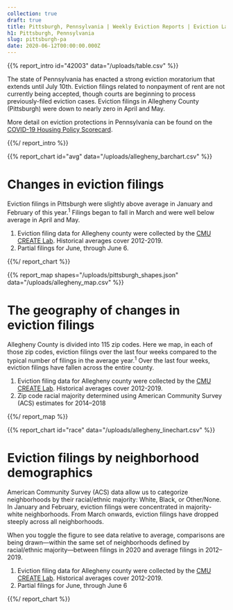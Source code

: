 ```yaml
---
collection: true
draft: true
title: Pittsburgh, Pennsylvania | Weekly Eviction Reports | Eviction Lab
h1: Pittsburgh, Pennsylvania
slug: pittsburgh-pa
date: 2020-06-12T00:00:00.000Z
---
```


{{% report_intro id="42003" data="/uploads/table.csv" %}}

The state of Pennsylvania has enacted a strong eviction moratorium that extends until July 10th. Eviction filings related to nonpayment of rent are not currently being accepted, though courts are beginning to process previously-filed eviction cases. Eviction filings in Allegheny County (Pittsburgh) were down to nearly zero in April and May.

More detail on eviction protections in Pennsylvania can be found on the [COVID-19 Housing Policy Scorecard](https://evictionlab.org/covid-policy-scorecard/pa/).

{{%/ report_intro %}}



{{% report_chart id="avg" data="/uploads/allegheny_barchart.csv" %}}





# Changes in eviction filings

Eviction filings in Pittsburgh were slightly above average in January and February of this year.<sup>1</sup> Filings began to fall in March and were well below average in April and May.

1. Eviction filing data for Allegheny county were collected by the [CMU CREATE Lab](http://evict-response.earthtime.org/). Historical averages cover 2012-2019. 
2. Partial filings for June, through June 6.





{{%/ report_chart %}}



{{% report_map shapes="/uploads/pittsburgh_shapes.json" data="/uploads/allegheny_map.csv" %}}





# The geography of changes in eviction filings

Allegheny County is divided into 115 zip codes. Here we map, in each of those zip codes, eviction filings over the last four weeks compared to the typical number of filings in the average year.<sup>1</sup> Over the last four weeks, eviction filings have fallen across the entire county.

1. Eviction filing data for Allegheny county were collected by the [CMU CREATE Lab](http://evict-response.earthtime.org/). Historical averages cover 2012-2019.
2. Zip code racial majority determined using American Community Survey (ACS) estimates for 2014–2018





{{%/ report_map %}}



{{% report_chart id="race" data="/uploads/allegheny_linechart.csv" %}}



# Eviction filings by neighborhood demographics

American Community Survey (ACS) data allow us to categorize neighborhoods by their racial/ethnic majority: White, Black, or Other/None. In January and February, eviction filings were concentrated in majority-white neighborhoods. From March onwards, eviction filings have dropped steeply across all neighborhoods.

When you toggle the figure to see data relative to average, comparisons are being drawn—within the same set of neighborhoods defined by racial/ethnic majority—between filings in 2020 and average filings in 2012–2019. 

1. Eviction filing data for Allegheny county were collected by the [CMU CREATE Lab](http://evict-response.earthtime.org/). Historical averages cover 2012-2019.
2. Partial filings for June, through June 6



{{%/ report_chart %}}